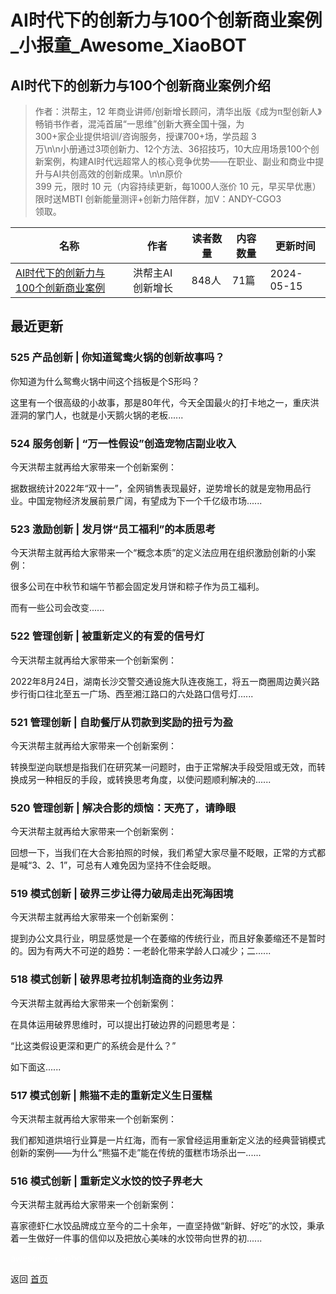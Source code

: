 # AI时代下的创新力与100个创新商业案例_小报童_Awesome_XiaoBOT

## AI时代下的创新力与100个创新商业案例介绍
> 作者：洪帮主，12 年商业讲师/创新增长顾问，清华出版《成为π型创新人》畅销书作者，混沌首届“一思维”创新大赛全国十强，为  
300+家企业提供培训/咨询服务，授课700+场，学员超 3  
万\n\n小册通过3项创新力、12个方法、36招技巧，10大应用场景100个创新案例，构建AI时代远超常人的核心竞争优势——在职业、副业和商业中提升与AI共创高效的创新成果。\n\n原价  
399 元，限时 10 元（内容持续更新，每1000人涨价 10 元，早买早优惠）限时送MBTI 创新能量测评+创新力陪伴群，加V：ANDY-CGO3  
领取。  
  


|名称|作者|读者数量|内容数量|更新时间|
|---|---|---|---|---|
|[AI时代下的创新力与100个创新商业案例](https://xiaobot.net/p/ANDYCGO?refer=0b133df9-27dc-423b-8101-639049001c13)|洪帮主AI创新增长|848人|71篇|2024-05-15|

## 最近更新
### 525 产品创新 | 你知道鸳鸯火锅的创新故事吗？

你知道为什么鸳鸯火锅中间这个挡板是个S形吗？

这里有一个很高级的小故事，那是80年代，今天全国最火的打卡地之一，重庆洪涯洞的掌门人，也就是小天鹅火锅的老板......

### 524 服务创新 | “万一性假设”创造宠物店副业收入

今天洪帮主就再给大家带来一个创新案例：

据数据统计2022年“双十一”，全网销售表现最好，逆势增长的就是宠物用品行业。中国宠物经济发展前景广阔，有望成为下一个千亿级市场......

### 523 激励创新 | 发月饼“员工福利”的本质思考

今天洪帮主就再给大家带来一个“概念本质”的定义法应用在组织激励创新的小案例：

很多公司在中秋节和端午节都会固定发月饼和粽子作为员工福利。

而有一些公司会改变......

### 522 管理创新 | 被重新定义的有爱的信号灯

今天洪帮主就再给大家带来一个创新案例：

2022年8月24日，湖南长沙交警交通设施大队连夜施工，将五一商圈周边黄兴路步行街口往北至五一广场、西至湘江路口的六处路口信号灯......

### 521 管理创新 | 自助餐厅从罚款到奖励的扭亏为盈

今天洪帮主就再给大家带来一个创新案例：

转换型逆向联想是指我们在研究某一问题时，由于正常解决手段受阻或无效，而转换成另一种相反的手段，或转换思考角度，以使问题顺利解决的......

### 520 管理创新 | 解决合影的烦恼：天亮了，请睁眼

今天洪帮主就再给大家带来一个创新案例：

回想一下，当我们在大合影拍照的时候，我们希望大家尽量不眨眼，正常的方式都是喊“3、2、1”，可总有人难免因为坚持不住会眨眼。

### 519 模式创新 | 破界三步让得力破局走出死海困境

今天洪帮主就再给大家带来一个创新案例：

提到办公文具行业，明显感觉是一个在萎缩的传统行业，而且好象萎缩还不是暂时的。因为有两大不可逆的趋势：一老龄化带来学龄人口减少；二......

### 518 模式创新 | 破界思考拉机制造商的业务边界

今天洪帮主就再给大家带来一个创新案例：

在具体运用破界思维时，可以提出打破边界的问题思考是：

“比这类假设更深和更广的系统会是什么？”

如下面这......

### 517 模式创新 | 熊猫不走的重新定义生日蛋糕

今天洪帮主就再给大家带来一个创新案例：

我们都知道烘培行业算是一片红海，而有一家曾经运用重新定义法的经典营销模式创新的案例——为什么“熊猫不走”能在传统的蛋糕市场杀出一......

### 516 模式创新 | 重新定义水饺的饺子界老大

今天洪帮主就再给大家带来一个创新案例：

喜家德虾仁水饺品牌成立至今的二十余年，一直坚持做“新鲜、好吃”的水饺，秉承着一生做好一件事的信仰以及把放心美味的水饺带向世界的初......


<a href="https://github.com/Reno9527/awesome-xiaobot" style="color: white; text-decoration: none;">awesome-xiaobot</a>

返回 [首页](../README.md)

